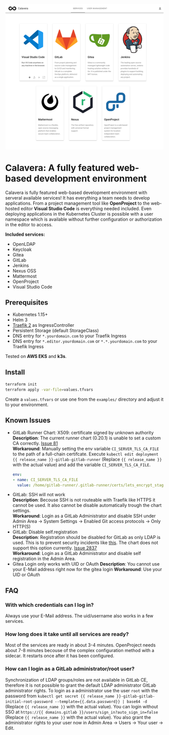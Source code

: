<img src="docs/screenshots/banner.png" alt="Calavera" width="800"/>

# Calavera: A fully featured web-based development environment
Calavera is fully featured web-based development environment with serveral available services! It has everything a team needs to develop applications. From a project management tool like **OpenProject** to the web-hosted editor **Visual Studio Code** is everything needed included. Even deploying applications in the Kubernetes Cluster is possible with a user namespace which is available without further configuration or authorization in the editor to access.

**Included services:**
- OpenLDAP
- Keycloak
- Gitea
- GitLab
- Jenkins
- Nexus OSS
- Mattermost
- OpenProject
- Visual Studio Code

## Prerequisites
- Kubernetes 1.15+
- Helm 3
- [Traefik 2](https://docs.traefik.io/) as IngressController
- Persistent Storage (default StorageClass)
- DNS entry for `*.yourdomain.com` to your Traefik Ingress
- DNS entry for `*.editor.yourdomain.com` or `*.*.yourdomain.com` to your Traefik Ingress

Tested on **AWS EKS** and **k3s**.

## Install
``` bash
terraform init
terraform apply -var-file=values.tfvars
```

Create a `values.tfvars` or use one from the `examples/` directory and adjust it to your environment.

## Known Issues
- GitLab Runner Chart: X509: certificate signed by unknown authority  
  **Description**: The current runner chart (0.20.1) is unable to set a custom CA correctly. [Issue 81](https://gitlab.com/gitlab-org/charts/gitlab-runner/-/issues/81)  
  **Workaround**: Manually setting the env variable `CI_SERVER_TLS_CA_FILE` to the path of a full-chain certifcate. Execute `kubectl edit deployment {{ release_name }}-gitlab-gitlab-runner` (Replace `{{ release_name }}` with the actual value) and add the variable `CI_SERVER_TLS_CA_FILE`. 
  ``` yaml
  env:
  - name: CI_SERVER_TLS_CA_FILE
    value: /home/gitlab-runner/.gitlab-runner/certs/lets_encrypt_staging_root.pem
  ```
- GitLab: SSH will not work  
  **Description**: Becouse SSH is not routeable with Traefik like HTTPS it cannot be used. It also cannot be disable automatically trough the chart settings.  
  **Workaround**: Login as a GitLab Administrator and disable SSH under Admin Area → System Settings → Enabled Git access protocols → Only HTTP(S)  
- GitLab: Disable self.registration  
  **Description**: Registration should be disabled for GitLab as only LDAP is used. This is to prevent security incidents like [this](https://www.teiss.co.uk/daimler-ag-mercedes-source-code-leak/). The chart does not support this option currently. [Issue 2837](https://gitlab.com/gitlab-org/omnibus-gitlab/-/issues/2837)  
  **Workaround**: Login as a GitLab Administrator and disable self registration in the Admin Area.
- Gitea Login only works with UID or OAuth
  **Description**: You cannot use your E-Mail address right now for the gitea login
  **Workaround**: Use your UID or OAuth

## FAQ
### With which credentials can I log in?
Always use your E-Mail address. The uid/username also works in a few services.

### How long does it take until all services are ready?
Most of the services are ready in about 3-4 minutes. OpenProject needs about 7-8 minutes becouse of the complex configuration method with a sidecar. It restarts once after it has been configured.

### How can I login as a GitLab administrator/root user?
Synchronization of LDAP groups/roles are not available in GitLab CE, therefore it is not possible to grant the default LDAP administrator GitLab administrator rights. To login as a administrator use the user `root` with the password from `kubectl get secret {{ release_name }}-gitlab-gitlab-initial-root-password --template={{.data.password}} | base64 -d` (Replace `{{ release_name }}` with the actual value). You can login without SSO at `https://{{ domains.gitlab }}/users/sign_in?auto_sign_in=false` (Replace `{{ release_name }}` with the actual value). You also grant the administrator rights to your user now in Admin Area → Users → Your user → Edit.
